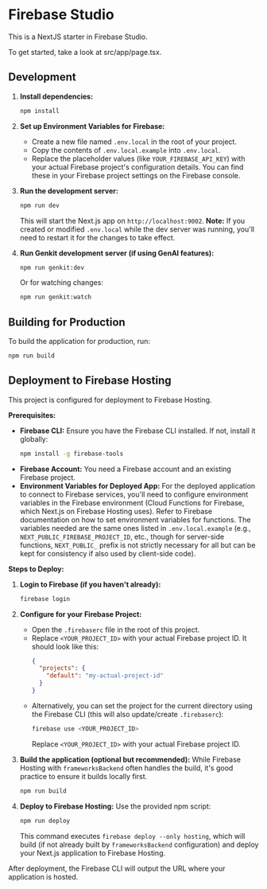 
# Firebase Studio

This is a NextJS starter in Firebase Studio.

To get started, take a look at src/app/page.tsx.

## Development

1.  **Install dependencies:**
    ```bash
    npm install
    ```

2.  **Set up Environment Variables for Firebase:**
    *   Create a new file named `.env.local` in the root of your project.
    *   Copy the contents of `.env.local.example` into `.env.local`.
    *   Replace the placeholder values (like `YOUR_FIREBASE_API_KEY`) with your actual Firebase project's configuration details. You can find these in your Firebase project settings on the Firebase console.

3.  **Run the development server:**
    ```bash
    npm run dev
    ```
    This will start the Next.js app on `http://localhost:9002`.
    **Note:** If you created or modified `.env.local` while the dev server was running, you'll need to restart it for the changes to take effect.

4.  **Run Genkit development server (if using GenAI features):**
    ```bash
    npm run genkit:dev
    ```
    Or for watching changes:
    ```bash
    npm run genkit:watch
    ```

## Building for Production

To build the application for production, run:
```bash
npm run build
```

## Deployment to Firebase Hosting

This project is configured for deployment to Firebase Hosting.

**Prerequisites:**

*   **Firebase CLI:** Ensure you have the Firebase CLI installed. If not, install it globally:
    ```bash
    npm install -g firebase-tools
    ```
*   **Firebase Account:** You need a Firebase account and an existing Firebase project.
*   **Environment Variables for Deployed App:** For the deployed application to connect to Firebase services, you'll need to configure environment variables in the Firebase environment (Cloud Functions for Firebase, which Next.js on Firebase Hosting uses). Refer to Firebase documentation on how to set environment variables for functions. The variables needed are the same ones listed in `.env.local.example` (e.g., `NEXT_PUBLIC_FIREBASE_PROJECT_ID`, etc., though for server-side functions, `NEXT_PUBLIC_` prefix is not strictly necessary for all but can be kept for consistency if also used by client-side code).

**Steps to Deploy:**

1.  **Login to Firebase (if you haven't already):**
    ```bash
    firebase login
    ```

2.  **Configure for your Firebase Project:**
    *   Open the `.firebaserc` file in the root of this project.
    *   Replace `<YOUR_PROJECT_ID>` with your actual Firebase project ID. It should look like this:
        ```json
        {
          "projects": {
            "default": "my-actual-project-id"
          }
        }
        ```
    *   Alternatively, you can set the project for the current directory using the Firebase CLI (this will also update/create `.firebaserc`):
        ```bash
        firebase use <YOUR_PROJECT_ID>
        ```
        Replace `<YOUR_PROJECT_ID>` with your actual Firebase project ID.

3.  **Build the application (optional but recommended):**
    While Firebase Hosting with `frameworksBackend` often handles the build, it's good practice to ensure it builds locally first.
    ```bash
    npm run build
    ```

4.  **Deploy to Firebase Hosting:**
    Use the provided npm script:
    ```bash
    npm run deploy
    ```
    This command executes `firebase deploy --only hosting`, which will build (if not already built by `frameworksBackend` configuration) and deploy your Next.js application to Firebase Hosting.

After deployment, the Firebase CLI will output the URL where your application is hosted.
